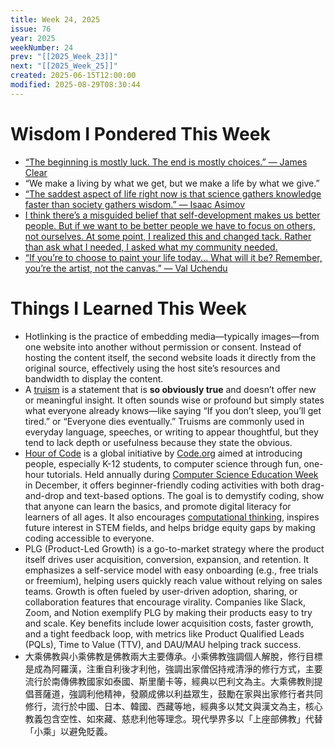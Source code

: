 ```yaml
---
title: Week 24, 2025
issue: 76
year: 2025
weekNumber: 24
prev: "[[2025_Week_23]]"
next: "[[2025_Week_25]]"
created: 2025-06-15T12:00:00
modified: 2025-08-29T08:30:44
---
```


# Wisdom I Pondered This Week

* [“The beginning is mostly luck. The end is mostly choices.” — James Clear](https://jamesclear.com/3-2-1/june-5-2025)
* “We make a living by what we get, but we make a life by what we give.”
* [“The saddest aspect of life right now is that science gathers knowledge faster than society gathers wisdom.” — Isaac Asimov](https://www.goodreads.com/quotes/4078-the-saddest-aspect-of-life-right-now-is-that-science)
* [I think there’s a misguided belief that self-development makes us better people. But if we want to be better people we have to focus on others, not ourselves. At some point, I realized this and changed tack. Rather than ask what I needed, I asked what my community needed.](https://www.elysian.press/p/social-development-self-development)
* [“If you’re to choose to paint your life today... What will it be? Remember, you’re the artist, not the canvas.” — Val Uchendu](https://www.goodreads.com/quotes/8197541-if-you-re-to-choose-to-paint-your-life-today-what)

# Things I Learned This Week

* Hotlinking is the practice of embedding media—typically images—from one website into another without permission or consent. Instead of hosting the content itself, the second website loads it directly from the original source, effectively using the host site’s resources and bandwidth to display the content.
* A [truism](https://truisms.ginatrapani.org/) is a statement that is **so obviously true** and doesn’t offer new or meaningful insight. It often sounds wise or profound but simply states what everyone already knows—like saying “If you don’t sleep, you’ll get tired.” or “Everyone dies eventually.” Truisms are commonly used in everyday language, speeches, or writing to appear thoughtful, but they tend to lack depth or usefulness because they state the obvious.
* [Hour of Code](https://hourofcode.com/) is a global initiative by [Code.org](https://code.org/) aimed at introducing people, especially K-12 students, to computer science through fun, one-hour tutorials. Held annually during [Computer Science Education Week](https://www.csedweek.org/) in December, it offers beginner-friendly coding activities with both drag-and-drop and text-based options. The goal is to demystify coding, show that anyone can learn the basics, and promote digital literacy for learners of all ages. It also encourages [computational thinking](https://scratched.gse.harvard.edu/ct/files/AERA2012.pdf), inspires future interest in STEM fields, and helps bridge equity gaps by making coding accessible to everyone.
* PLG (Product-Led Growth) is a go-to-market strategy where the product itself drives user acquisition, conversion, expansion, and retention. It emphasizes a self-service model with easy onboarding (e.g., free trials or freemium), helping users quickly reach value without relying on sales teams. Growth is often fueled by user-driven adoption, sharing, or collaboration features that encourage virality. Companies like Slack, Zoom, and Notion exemplify PLG by making their products easy to try and scale. Key benefits include lower acquisition costs, faster growth, and a tight feedback loop, with metrics like Product Qualified Leads (PQLs), Time to Value (TTV), and DAU/MAU helping track success.
* 大乘佛教與小乘佛教是佛教兩大主要傳承。小乘佛教強調個人解脫，修行目標是成為阿羅漢，注重自利後才利他，強調出家僧侶持戒清淨的修行方式，主要流行於南傳佛教國家如泰國、斯里蘭卡等，經典以巴利文為主。大乘佛教則提倡菩薩道，強調利他精神，發願成佛以利益眾生，鼓勵在家與出家修行者共同修行，流行於中國、日本、韓國、西藏等地，經典多以梵文與漢文為主，核心教義包含空性、如來藏、慈悲利他等理念。現代學界多以「上座部佛教」代替「小乘」以避免貶義。
